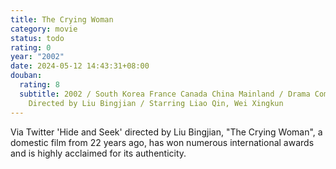 ```yaml
---
title: The Crying Woman
category: movie
status: todo
rating: 0
year: "2002"
date: 2024-05-12 14:43:31+08:00
douban:
  rating: 8
  subtitle: 2002 / South Korea France Canada China Mainland / Drama Comedy /
    Directed by Liu Bingjian / Starring Liao Qin, Wei Xingkun
---
```


Via Twitter 'Hide and Seek' directed by Liu Bingjian, "The Crying Woman", a domestic film from 22 years ago, has won numerous international awards and is highly acclaimed for its authenticity.
